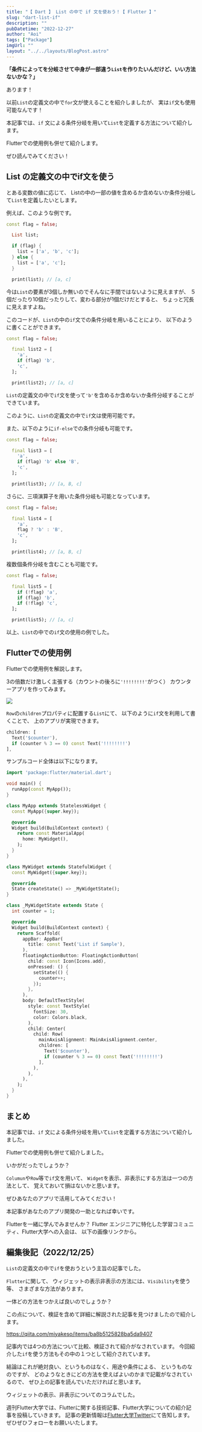 ```yaml
---
title: "【 Dart 】 List の中で if 文を使おう！【 Flutter 】"
slug: "dart-list-if"
description: ""
pubDatetime: "2022-12-27"
author: "Aoi"
tags: ["Package"]
imgUrl: ""
layout: "../../layouts/BlogPost.astro"
---
```


**「条件によってを分岐させて中身が一部違う`List`を作りたいんだけど、いい方法ないかな？」**

あります！

以前`List`の定義文の中で`for`文が使えることを紹介しましたが、
実は`if`文も使用可能なんです！

本記事では、`if` 文による条件分岐を用いて`List`を定義する方法について紹介します。

Flutterでの使用例も併せて紹介します。

ぜひ読んでみてください！

## List の定義文の中でif文を使う

とある変数の値に応じて、
Listの中の一部の値を含めるか含めないか条件分岐して`List`を定義したいとします。

例えば、このような例です。

```dart
const flag = false;

  List list;

  if (flag) {
    list = ['a', 'b', 'c'];
  } else {
    list = ['a', 'c'];
  }

  print(list); // [a, c]
```

今は`List`の要素が3個しか無いのでそんなに手間ではないように見えますが、
５個だったり10個だったりして、変わる部分が1個だけだとすると、
ちょっと冗長に見えますよね。

このコードが、`List`の中の`if`文での条件分岐を用いることにより、
以下のように書くことができます。

```dart
const flag = false;

  final list2 = [
    'a',
    if (flag) 'b',
    'c',
  ];

  print(list2); // [a, c]
```

`List`の定義文の中で`if`文を使って`'b'`を含めるか含めないか条件分岐することができています。

このように、`List`の定義文の中で`if`文は使用可能です。

また、以下のように`if-else`での条件分岐も可能です。

```dart
const flag = false;

  final list3 = [
    'a',
    if (flag) 'b' else 'B',
    'c',
  ];

  print(list3); // [a, B, c]
```

さらに、三項演算子を用いた条件分岐も可能となっています。

```dart
const flag = false;

  final list4 = [
    'a',
    flag ? 'b' : 'B',
    'c',
  ];

  print(list4); // [a, B, c]
```

複数個条件分岐を含むことも可能です。

```dart
const flag = false;

  final list5 = [
    if (!flag) 'a',
    if (flag) 'b',
    if (!flag) 'c',
  ];

  print(list5); // [a, c]
```

以上、`List`の中での`if`文の使用の例でした。

## Flutterでの使用例

Flutterでの使用例を解説します。

3の倍数だけ激しく主張する（カウントの後ろに`'!!!!!!!!'`がつく）
カウンターアプリを作ってみます。

![](http://34.145.4.125/wp-content/uploads/2022/12/20221227_list_if_flutter_sample.gif)

`Row`の`children`プロパティに配置する`List`にて、
以下のように`if`文を利用して書くことで、
上のアプリが実現できます。

```dart
children: [
  Text('$counter'),
  if (counter % 3 == 0) const Text('!!!!!!!!')
],
```

サンプルコード全体は以下になります。

```dart
import 'package:flutter/material.dart';

void main() {
  runApp(const MyApp());
}

class MyApp extends StatelessWidget {
  const MyApp({super.key});

  @override
  Widget build(BuildContext context) {
    return const MaterialApp(
      home: MyWidget(),
    );
  }
}

class MyWidget extends StatefulWidget {
  const MyWidget({super.key});

  @override
  State createState() => _MyWidgetState();
}

class _MyWidgetState extends State {
  int counter = 1;

  @override
  Widget build(BuildContext context) {
    return Scaffold(
      appBar: AppBar(
        title: const Text('List if Sample'),
      ),
      floatingActionButton: FloatingActionButton(
        child: const Icon(Icons.add),
        onPressed: () {
          setState(() {
            counter++;
          });
        },
      ),
      body: DefaultTextStyle(
        style: const TextStyle(
          fontSize: 30,
          color: Colors.black,
        ),
        child: Center(
          child: Row(
            mainAxisAlignment: MainAxisAlignment.center,
            children: [
              Text('$counter'),
              if (counter % 3 == 0) const Text('!!!!!!!!')
            ],
          ),
        ),
      ),
    );
  }
}
```

## まとめ

本記事では、`if` 文による条件分岐を用いて`List`を定義する方法について紹介しました。

Flutterでの使用例も併せて紹介しました。

いかがだったでしょうか？

`Columun`や`Row`等で`if`文を用いて、
`Widget`を表示、非表示にする方法は一つの方法として、
覚えておいて損はないかと思います。

ぜひあなたのアプリで活用してみてください！

本記事があなたのアプリ開発の一助となれば幸いです。

Flutterを一緒に学んでみませんか？
Flutter エンジニアに特化した学習コミュニティ、Flutter大学への入会は、
以下の画像リンクから。

## 編集後記（2022/12/25）

`List`の定義文の中で`if`を使おうという主旨の記事でした。

`Flutter`に関して、
ウィジェットの表示非表示の方法には、`Visibility`を使う等、
さまざまな方法があります。

一体どの方法をつかえば良いのでしょうか？

この点について、検証を含めて詳細に解説された記事を見つけましたので紹介します。

https://qiita.com/miyakeso/items/ba8b5125828ba5da9407

記事内では4つの方法について比較、検証されて紹介がなされています。
今回紹介した`if`を使う方法もその中の１つとして紹介されています。

結論はこれが絶対良い、というものはなく、用途や条件による、
というものなのですが、
どのようなときにどの方法を使えばよいのかまで記載がなされているので、
ぜひ上の記事を読んでいただければと思います。

ウィジェットの表示、非表示についてのコラムでした。

週刊Flutter大学では、Flutterに関する技術記事、Flutter大学についての紹介記事を投稿していきます。
記事の更新情報は[Flutter大学Twitter](https://twitter.com/FlutterUniv)にて告知します。
ぜひぜひフォローをお願いいたします。